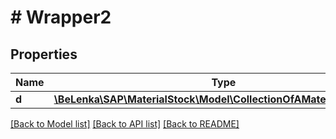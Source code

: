 # # Wrapper2

## Properties

Name | Type | Description | Notes
------------ | ------------- | ------------- | -------------
**d** | [**\BeLenka\SAP\MaterialStock\Model\CollectionOfAMaterialStockType**](CollectionOfAMaterialStockType.md) |  | [optional]

[[Back to Model list]](../../README.md#models) [[Back to API list]](../../README.md#endpoints) [[Back to README]](../../README.md)
